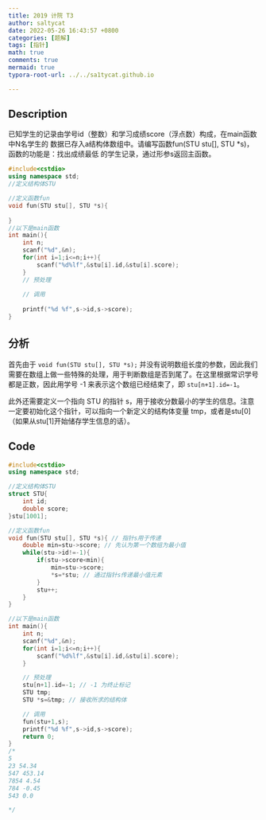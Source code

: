 ```yaml
---
title: 2019 计院 T3
author: saltycat
date: 2022-05-26 16:43:57 +0800
categories: [题解]
tags: [指针]
math: true
comments: true
mermaid: true
typora-root-url: ../../sa1tycat.github.io

---
```




## Description

已知学生的记录由学号id（整数）和学习成绩score（浮点数）构成，在main函数中N名学生的 数据已存入a结构体数组中。请编写函数fun(STU stu[], STU *s)，函数的功能是：找出成绩最低 的学生记录，通过形参s返回主函数。 

```c++
#include<cstdio>
using namespace std;
//定义结构体STU

//定义函数fun
void fun(STU stu[], STU *s){
    
}
//以下是main函数
int main(){
    int n;
    scanf("%d",&n);
    for(int i=1;i<=n;i++){
        scanf("%d%lf",&stu[i].id,&stu[i].score);
    }
    // 预处理
    
    // 调用 
    
	printf("%d %f",s->id,s->score);
}

```



## 分析

首先由于 `void fun(STU stu[], STU *s);` 并没有说明数组长度的参数，因此我们需要在数组上做一些特殊的处理，用于判断数组是否到尾了。在这里根据常识学号都是正数，因此用学号 -1 来表示这个数组已经结束了，即 `stu[n+1].id=-1`。

此外还需要定义一个指向 STU 的指针 s，用于接收分数最小的学生的信息。注意一定要初始化这个指针，可以指向一个新定义的结构体变量 tmp，或者是stu[0]（如果从stu[1]开始储存学生信息的话）。

## Code

```c++
#include<cstdio>
using namespace std;

//定义结构体STU
struct STU{
    int id;
    double score;
}stu[1001];

//定义函数fun
void fun(STU stu[], STU *s){ // 指针s用于传递
    double min=stu->score; // 先认为第一个数组为最小值
    while(stu->id!=-1){
        if(stu->score<min){
            min=stu->score;
            *s=*stu; // 通过指针s传递最小值元素
        }
        stu++;
    }
}

//以下是main函数
int main(){
    int n;
    scanf("%d",&n);
    for(int i=1;i<=n;i++){
        scanf("%d%lf",&stu[i].id,&stu[i].score);
    }

    // 预处理
    stu[n+1].id=-1; // -1 为终止标记
    STU tmp;
    STU *s=&tmp; // 接收所求的结构体

    // 调用 
    fun(stu+1,s);
	printf("%d %f",s->id,s->score);
    return 0;
}
/*
5
23 54.34
547 453.14
7854 4.54
784 -0.45
543 0.0

*/
```
